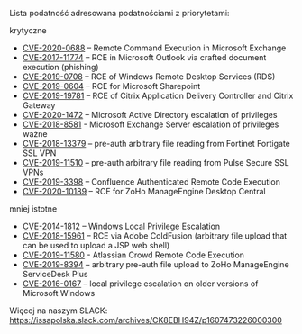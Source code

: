 Lista podatność adresowana podatnościami z priorytetami:

krytyczne
  - [CVE-2020-0688](https://nvd.nist.gov/vuln/detail/CVE-2020-0688) – Remote Command Execution in Microsoft Exchange 
  - [CVE-2017-11774](https://nvd.nist.gov/vuln/detail/CVE-2017-11774) – RCE in Microsoft Outlook via crafted document execution (phishing) 
  - [CVE-2019-0708](https://nvd.nist.gov/vuln/detail/CVE-2019-0708) – RCE of Windows Remote Desktop Services (RDS) 
  - [CVE-2019-0604](https://nvd.nist.gov/vuln/detail/CVE-2019-0604) – RCE for Microsoft Sharepoint 
  - [CVE-2019-19781](https://nvd.nist.gov/vuln/detail/CVE-2019-19781) – RCE of Citrix Application Delivery Controller and Citrix Gateway 
  - [CVE-2020-1472](https://nvd.nist.gov/vuln/detail/CVE-2020-1472) – Microsoft Active Directory escalation of privileges 
  - [CVE-2018-8581](https://nvd.nist.gov/vuln/detail/CVE-2018-8581) - Microsoft Exchange Server escalation of privileges 
ważne 
  - [CVE-2018-13379](https://nvd.nist.gov/vuln/detail/CVE-2018-13379) – pre-auth arbitrary file reading from Fortinet Fortigate SSL VPN 
  - [CVE-2019-11510](https://nvd.nist.gov/vuln/detail/CVE-2019-11510) – pre-auth arbitrary file reading from Pulse Secure SSL VPNs 
  - [CVE-2019-3398](https://nvd.nist.gov/vuln/detail/CVE-2019-3398) – Confluence Authenticated Remote Code Execution 
  - [CVE-2020-10189](https://nvd.nist.gov/vuln/detail/CVE-2020-10189) – RCE for ZoHo ManageEngine Desktop Central 

mniej istotne
  - [CVE-2014-1812](https://nvd.nist.gov/vuln/detail/CVE-2014-1812) – Windows Local Privilege Escalation  
  - [CVE-2018-15961](https://nvd.nist.gov/vuln/detail/CVE-2018-15961) – RCE via Adobe ColdFusion (arbitrary file upload that can be used to upload a JSP web shell) 
  - [CVE-2019-11580](https://nvd.nist.gov/vuln/detail/CVE-2019-11580) - Atlassian Crowd Remote Code Execution 
  - [CVE-2019-8394](https://nvd.nist.gov/vuln/detail/CVE-2019-8394) – arbitrary pre-auth file upload to ZoHo ManageEngine ServiceDesk Plus 
  - [CVE-2016-0167](https://nvd.nist.gov/vuln/detail/CVE-2016-0167) – local privilege escalation on older versions of Microsoft Windows 

Więcej na naszym SLACK: https://issapolska.slack.com/archives/CK8EBH94Z/p1607473226000300
